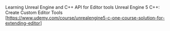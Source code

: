 Learning Unreal Engine and C++ API for Editor tools 
Unreal Engine 5 C++: Create Custom Editor Tools [https://www.udemy.com/course/unrealengine5-c-one-course-solution-for-extending-editor]
